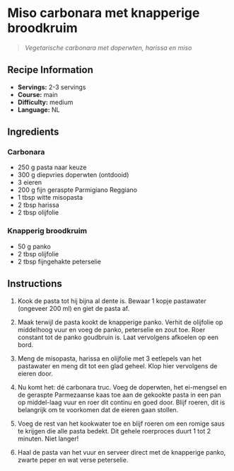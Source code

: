 # Miso carbonara met knapperige broodkruim

> *Vegetarische carbonara met doperwten, harissa en miso*

## Recipe Information

- **Servings:** 2-3 servings
- **Course:** main
- **Difficulty:** medium
- **Language:** NL

## Ingredients

### Carbonara

- 250 g pasta naar keuze
- 300 g diepvries doperwten (ontdooid)
- 3 eieren
- 200 g fijn geraspte Parmigiano Reggiano
- 1 tbsp witte misopasta
- 2 tbsp harissa
- 2 tbsp olijfolie

### Knapperig broodkruim

- 50 g panko
- 2 tbsp olijfolie
- 2 tbsp fijngehakte peterselie

## Instructions

1. Kook de pasta tot hij bijna al dente is. Bewaar 1 kopje pastawater (ongeveer 200 ml) en giet de pasta af.

2. Maak terwijl de pasta kookt de knapperige panko. Verhit de olijfolie op middelhoog vuur en voeg de panko, peterselie en zout toe. Roer constant tot de panko goudbruin is. Laat vervolgens afkoelen op een bord.

3. Meng de misopasta, harissa en olijfolie met 3 eetlepels van het pastawater en meng dit tot een glad geheel. Klop hier vervolgens de eieren door.

4. Nu komt het: dé carbonara truc. Voeg de doperwten, het ei-mengsel en de geraspte Parmezaanse kaas toe aan de gekookte pasta in een pan op middel-laag vuur en roer dit continu en goed door. Blijf roeren, dit is belangrijk om te voorkomen dat de eieren gaan stollen.

5. Voeg de rest van het kookwater toe en blijf roeren om een romige saus te krijgen die alle pasta bedekt. Dit gehele roerproces duurt 1 tot 2 minuten. Niet langer!

6. Haal de pasta van het vuur en serveer direct met de knapperige panko, zwarte peper en wat verse peterselie.
